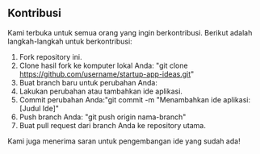 ## Kontribusi
Kami terbuka untuk semua orang yang ingin berkontribusi. Berikut adalah langkah-langkah untuk berkontribusi:

1. Fork repository ini.
2. Clone hasil fork ke komputer lokal Anda: "git clone https://github.com/username/startup-app-ideas.git"
3. Buat branch baru untuk perubahan Anda:
4. Lakukan perubahan atau tambahkan ide aplikasi.
5. Commit perubahan Anda:"git commit -m "Menambahkan ide aplikasi: [Judul Ide]"
6. Push branch Anda: "git push origin nama-branch"
7. Buat pull request dari branch Anda ke repository utama.

Kami juga menerima saran untuk pengembangan ide yang sudah ada!